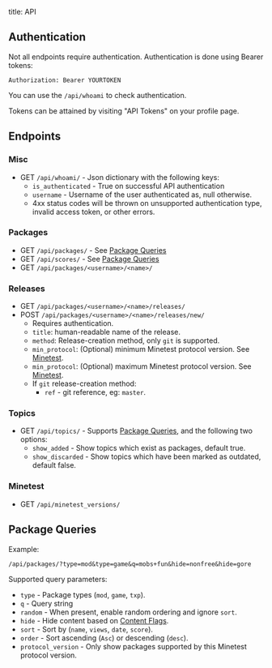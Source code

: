 title: API

## Authentication

Not all endpoints require authentication.
Authentication is done using Bearer tokens:

	Authorization: Bearer YOURTOKEN

You can use the `/api/whoami` to check authentication.

Tokens can be attained by visiting "API Tokens" on your profile page.

## Endpoints

### Misc

* GET `/api/whoami/` - Json dictionary with the following keys:
	* `is_authenticated` - True on successful API authentication
	* `username` - Username of the user authenticated as, null otherwise.
	* 4xx status codes will be thrown on unsupported authentication type, invalid access token, or other errors.

### Packages

* GET `/api/packages/` - See [Package Queries](#package-queries)
* GET `/api/scores/` - See [Package Queries](#package-queries)
* GET `/api/packages/<username>/<name>/`

### Releases

* GET `/api/packages/<username>/<name>/releases/`
* POST `/api/packages/<username>/<name>/releases/new/`
	* Requires authentication.
	* `title`: human-readable name of the release.
	* `method`: Release-creation method, only `git` is supported.
	* `min_protocol`: (Optional) minimum Minetest protocol version. See [Minetest](#minetest).
	* `min_protocol`: (Optional) maximum Minetest protocol version. See [Minetest](#minetest).
	* If `git` release-creation method:
		* `ref` - git reference, eg: `master`.


### Topics

* GET `/api/topics/` - Supports [Package Queries](#package-queries), and the following two options:
    * `show_added` - Show topics which exist as packages, default true.
	* `show_discarded` - Show topics which have been marked as outdated, default false.

### Minetest

* GET `/api/minetest_versions/`


## Package Queries

Example:

	/api/packages/?type=mod&type=game&q=mobs+fun&hide=nonfree&hide=gore

Supported query parameters:

* `type` - Package types (`mod`, `game`, `txp`).
* `q` - Query string
* `random` - When present, enable random ordering and ignore `sort`.
* `hide` - Hide content based on [Content Flags](/help/content_flags/).
* `sort` - Sort by (`name`, `views`, `date`, `score`).
* `order` - Sort ascending (`Asc`) or descending (`desc`).
* `protocol_version` - Only show packages supported by this Minetest protocol version.
